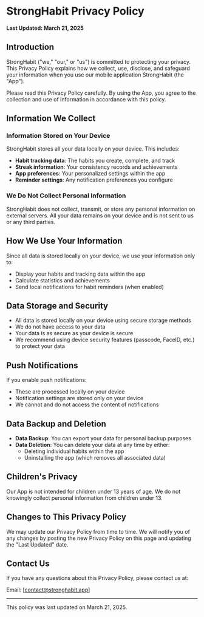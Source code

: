 # StrongHabit Privacy Policy

**Last Updated: March 21, 2025**

## Introduction

StrongHabit ("we," "our," or "us") is committed to protecting your privacy. This Privacy Policy explains how we collect, use, disclose, and safeguard your information when you use our mobile application StrongHabit (the "App").

Please read this Privacy Policy carefully. By using the App, you agree to the collection and use of information in accordance with this policy.

## Information We Collect

### Information Stored on Your Device

StrongHabit stores all your data locally on your device. This includes:

- **Habit tracking data**: The habits you create, complete, and track
- **Streak information**: Your consistency records and achievements
- **App preferences**: Your personalized settings within the app
- **Reminder settings**: Any notification preferences you configure

### We Do Not Collect Personal Information

StrongHabit does not collect, transmit, or store any personal information on external servers. All your data remains on your device and is not sent to us or any third parties.

## How We Use Your Information

Since all data is stored locally on your device, we use your information only to:

- Display your habits and tracking data within the app
- Calculate statistics and achievements
- Send local notifications for habit reminders (when enabled)

## Data Storage and Security

- All data is stored locally on your device using secure storage methods
- We do not have access to your data
- Your data is as secure as your device is secure
- We recommend using device security features (passcode, FaceID, etc.) to protect your data

## Push Notifications

If you enable push notifications:

- These are processed locally on your device
- Notification settings are stored only on your device
- We cannot and do not access the content of notifications

## Data Backup and Deletion

- **Data Backup**: You can export your data for personal backup purposes
- **Data Deletion**: You can delete your data at any time by either:
  - Deleting individual habits within the app
  - Uninstalling the app (which removes all associated data)

## Children's Privacy

Our App is not intended for children under 13 years of age. We do not knowingly collect personal information from children under 13.

## Changes to This Privacy Policy

We may update our Privacy Policy from time to time. We will notify you of any changes by posting the new Privacy Policy on this page and updating the "Last Updated" date.

## Contact Us

If you have any questions about this Privacy Policy, please contact us at:

Email: [contact@stronghabit.app]

---

This policy was last updated on March 21, 2025.
